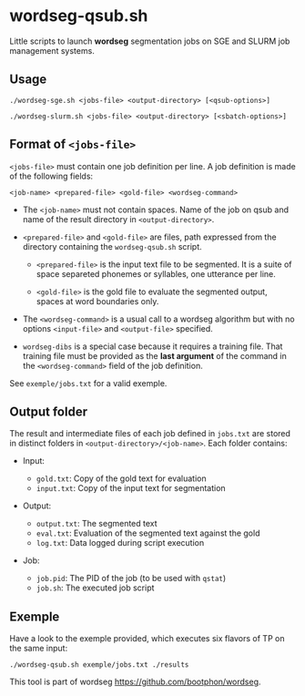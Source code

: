wordseg-qsub.sh
===============

Little scripts to launch **wordseg** segmentation jobs on SGE and
SLURM job management systems.


Usage
-----

    ./wordseg-sge.sh <jobs-file> <output-directory> [<qsub-options>]

    ./wordseg-slurm.sh <jobs-file> <output-directory> [<sbatch-options>]


Format of `<jobs-file>`
-----------------------

`<jobs-file>` must contain one job definition per line. A job
definition is made of the following fields:

    <job-name> <prepared-file> <gold-file> <wordseg-command>

* The `<job-name>` must not contain spaces. Name of the job on qsub and
  name of the result directory in `<output-directory>`.

* `<prepared-file>` and `<gold-file>` are files, path expressed from the
  directory containing the `wordseg-qsub.sh` script.

    * `<prepared-file>` is the input text file to be segmented. It is
      a suite of space separeted phonemes or syllables, one utterance
      per line.

    * `<gold-file>` is the gold file to evaluate the segmented output,
      spaces at word boundaries only.

* The `<wordseg-command>` is a usual call to a wordseg algorithm but
  with no options `<input-file>` and `<output-file>` specified.

* `wordseg-dibs` is a special case because it requires a training
  file. That training file must be provided as the **last argument**
  of the command in the `<wordseg-command>` field of the job
  definition.

See `exemple/jobs.txt` for a valid exemple.


Output folder
-------------

The result and intermediate files of each job defined in `jobs.txt`
are stored in distinct folders in
`<output-directory>/<job-name>`. Each folder contains:

* Input:

  * `gold.txt`: Copy of the gold text for evaluation
  * `input.txt`: Copy of the input text for segmentation

* Output:

  * `output.txt`: The segmented text
  * `eval.txt`: Evaluation of the segmented text against the gold
  * `log.txt`: Data logged during script execution

* Job:

  * `job.pid`: The PID of the job (to be used with `qstat`)
  * `job.sh`: The executed job script


Exemple
-------

Have a look to the exemple provided, which executes six flavors of TP
on the same input:

    ./wordseg-qsub.sh exemple/jobs.txt ./results

This tool is part of wordseg <https://github.com/bootphon/wordseg>.
